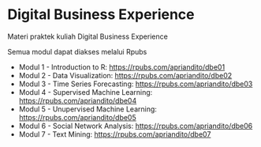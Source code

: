 # Digital Business Experience
Materi praktek kuliah Digital Business Experience

Semua modul dapat diakses melalui Rpubs
* Modul 1 - Introduction to R:  https://rpubs.com/apriandito/dbe01
* Modul 2 - Data Visualization: https://rpubs.com/apriandito/dbe02
* Modul 3 - Time Series Forecasting: https://rpubs.com/apriandito/dbe03
* Modul 4 - Supervised Machine Learning: https://rpubs.com/apriandito/dbe04
* Modul 5 - Unupervised Machine Learning: https://rpubs.com/apriandito/dbe05
* Modul 6 - Social Network Analysis: https://rpubs.com/apriandito/dbe06
* Modul 7 - Text Mining: https://rpubs.com/apriandito/dbe07
